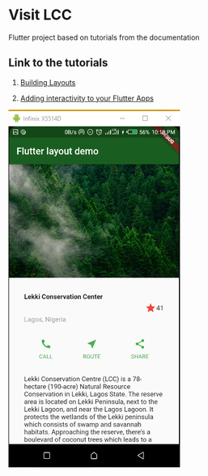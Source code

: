 # Visit LCC

Flutter project based on tutorials from the documentation

## Link to the tutorials

1. [Building Layouts](https://flutter.dev/docs/development/ui/layout/tutorial)

2. [Adding interactivity to your Flutter Apps](https://flutter.dev/docs/development/ui/interactive)

![UI Layout](/layout.PNG "UI Layout")
